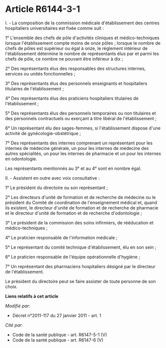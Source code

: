 # Article R6144-3-1

I. - La composition de la commission médicale d'établissement des centres hospitaliers universitaires est fixée comme suit : 

1° L'ensemble des chefs de pôle d'activités cliniques et médico-techniques lorsque l'établissement compte moins de onze
pôles ; lorsque le nombre de chefs de pôles est supérieur ou égal à onze, le règlement intérieur de l'établissement détermine
le nombre de représentants élus par et parmi les chefs de pôle, ce nombre ne pouvant être inférieur à dix ; 

2° Des représentants élus des responsables des structures internes, services ou unités fonctionnelles ; 

3° Des représentants élus des personnels enseignants et hospitaliers titulaires de l'établissement ; 

4° Des représentants élus des praticiens hospitaliers titulaires de l'établissement ; 

5° Des représentants élus des personnels temporaires ou non titulaires et des personnels contractuels ou exerçant à titre
libéral de l'établissement ; 

6° Un représentant élu des sages-femmes, si l'établissement dispose d'une activité de gynécologie-obstétrique ; 

7° Des représentants des internes comprenant un représentant pour les internes de médecine générale, un pour les internes de
médecine des autres spécialités, un pour les internes de pharmacie et un pour les internes en odontologie. 

Les représentants mentionnés au 3° et au 4° sont en nombre égal. 

II. - Assistent en outre avec voix consultative : 

1° Le président du directoire ou son représentant ; 

2° Les directeurs d'unité de formation et de recherche de médecine ou le président du Comité de coordination de
l'enseignement médical et, quand ils existent, le directeur d'unité de formation et de recherche de pharmacie et le directeur
d'unité de formation et de recherche d'odontologie ; 

3° Le président de la commission des soins infirmiers, de rééducation et médico-techniques ; 

4° Le praticien responsable de l'information médicale ; 

5° Le représentant du comité technique d'établissement, élu en son sein ; 

6° Le praticien responsable de l'équipe opérationnelle d'hygiène ;

7° Un représentant des pharmaciens hospitaliers désigné par le directeur de l'établissement. 

Le président du directoire peut se faire assister de toute personne de son choix.

**Liens relatifs à cet article**

_Modifié par_:

  - Décret n°2011-117 du 27 janvier 2011 - art. 1

_Cité par_:

  - Code de la santé publique - art. R6147-5-1 (V)
  - Code de la santé publique - art. R6147-6 (V)
